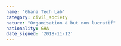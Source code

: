 ```yaml
---
name: "Ghana Tech Lab"
category: civil_society
nature: "Organisation à but non lucratif"
nationality: GHA
date_signed: '2018-11-12'
---
```

    
